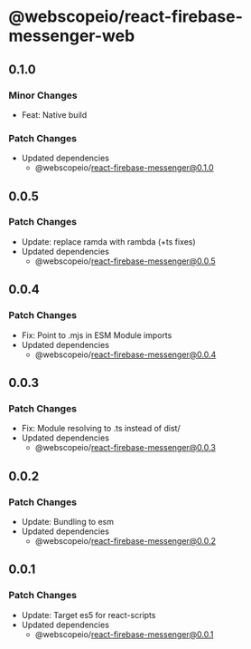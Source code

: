 # @webscopeio/react-firebase-messenger-web

## 0.1.0

### Minor Changes

- Feat: Native build

### Patch Changes

- Updated dependencies
  - @webscopeio/react-firebase-messenger@0.1.0

## 0.0.5

### Patch Changes

- Update: replace ramda with rambda (+ts fixes)
- Updated dependencies
  - @webscopeio/react-firebase-messenger@0.0.5

## 0.0.4

### Patch Changes

- Fix: Point to .mjs in ESM Module imports
- Updated dependencies
  - @webscopeio/react-firebase-messenger@0.0.4

## 0.0.3

### Patch Changes

- Fix: Module resolving to .ts instead of dist/
- Updated dependencies
  - @webscopeio/react-firebase-messenger@0.0.3

## 0.0.2

### Patch Changes

- Update: Bundling to esm
- Updated dependencies
  - @webscopeio/react-firebase-messenger@0.0.2

## 0.0.1

### Patch Changes

- Update: Target es5 for react-scripts
- Updated dependencies
  - @webscopeio/react-firebase-messenger@0.0.1
